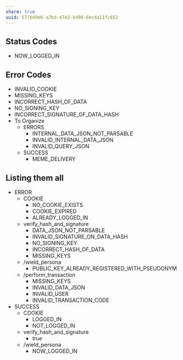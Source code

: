 ```yaml
---
share: true
uuid: 5776d9e6-a7bd-47e2-b490-6ecda11fc652
---
```

## Status Codes

* NOW_LOGGED_IN

## Error Codes

* INVALID_COOKIE
* MISSING_KEYS
* INCORRECT_HASH_OF_DATA
* NO_SIGNING_KEY
* INCORRECT_SIGNATURE_OF_DATA_HASH
* To Organize
	* ERRORS
		* INTERNAL_DATA_JSON_NOT_PARSABLE
		* INVALID_INTERNAL_DATA_JSON
		* INVALID_QUERY_JSON
	* SUCCESS
		* MEME_DELIVERY

## Listing them all

* ERROR
	* COOKIE
		* NO_COOKIE_EXISTS
		* COOKIE_EXPIRED
		* ALREADY_LOGGED_IN
	* verify_hash_and_signature
		* DATA_JSON_NOT_PARSABLE
		* INVALID_SIGNATURE_ON_DATA_HASH
		* NO_SIGNING_KEY
		* INCORRECT_HASH_OF_DATA
		* MISSING_KEYS
	* /wield_persona
		* PUBLIC_KEY_ALREADY_REGISTERED_WITH_PSEUDONYM
	* /perform_transaction
		* MISSING_KEYS
		* INVALID_DATA_JSON
		* INVALID_USER
		* INVALID_TRANSACTION_CODE
* SUCCESS
	* COOKIE
		* LOGGED_IN
		* NOT_LOGGED_IN
	* verify_hash_and_signature
		* true
	* /wield_persona
		* NOW_LOGGED_IN